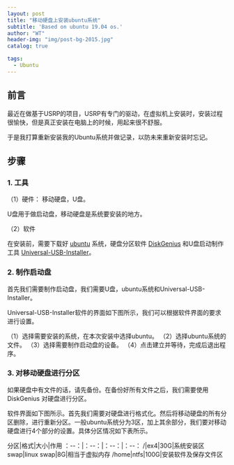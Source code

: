 ```yaml
---
layout: post
title: "移动硬盘上安装ubuntu系统"
subtitle: 'Based on ubuntu 19.04 os.'
author: "WT"
header-img: "img/post-bg-2015.jpg"
catalog: true

tags:
  - Ubuntu
---
```


## 前言

最近在做基于USRP的项目，USRP有专门的驱动，在虚拟机上安装时，安装过程很愉快，但是真正安装在电脑上的时候，用起来很不舒服。

于是我打算重新安装我的Ubuntu系统并做记录，以防未来重新安装时忘记。

## 步骤

### 1. 工具

（1）硬件： 移动硬盘，U盘。

U盘用于做启动盘，移动硬盘是系统要安装的地方。

（2）软件

在安装前，需要下载好 [ubuntu](https://ubuntu.com/download/desktop) 系统，硬盘分区软件 [DiskGenius](http://www.diskgenius.cn/download.php) 和U盘启动制作工具 [Universal-USB-Installer](https://www.pendrivelinux.com/universal-usb-installer-easy-as-1-2-3/)。

### 2. 制作启动盘

首先我们需要制作启动盘，我们需要U盘，ubuntu系统和Universal-USB-Installer。

Universal-USB-Installer软件的界面如下图所示，我们可以根据软件界面的要求进行设置。

（1）选择需要安装的系统，在本次安装中选择ubuntu。
（2）选择ubuntu系统的文件。
（3）选择需要制作启动盘的设备。
（4）点击建立并等待，完成后退出程序。

### 3. 对移动硬盘进行分区

如果硬盘中有文件的话，请先备份。在备份好所有文件之后，我们需要使用 DiskGenius 对硬盘进行分区。

软件界面如下图所示。首先我们需要对硬盘进行格式化。然后将移动硬盘的所有分区删除，进行重新分区。一般ubuntu系统分为3区，加上其余部分，我们要对移动硬盘进行4个部分的设置。具体分区情况如下表所示。



分区|格式|大小|作用
：--：|：--：|：--：|：--：
/|ex4|30G|系统安装区
swap|linux swap|8G|相当于虚拟内存
/home|ntfs|100G|安装软件及保存文件区






